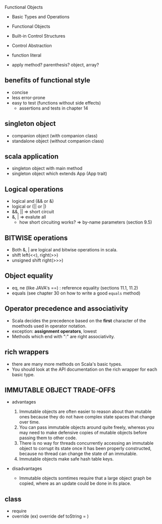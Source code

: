 Functional Objects

- Basic Types and Operations
- Functional Objects
- Built-in Control Structures
- Control Abstraction


- function literal
- apply method? parenthesis? object, array?




## benefits of functional style

  - concise
  - less error-prone
  - easy to test (functions without side effects)
    - assertions and tests in chapter 14



## singleton object

  - companion object (with companion class)
  - standalone object (without companion class)

## scala application

  - singleton object with main method
  - singleton object which extends App (App trait)

## Logical operations

  - logical and (&& or &)
  - logical or (|| or |)
  - &&, || => short circuit
  - &, | => evalute all
    - how short circuiting works? => by-name parameters (section 9.5)

## BITWISE operations

  - Both &, | are logical and bitwise operations in scala.
  - shift left(<<), right(>>)
  - unsigned shift right(>>>)


## Object equality

  - eq, ne (like JAVA's ==) : reference equality (sections 11.1, 11.2)
  - equals (see chapter 30 on how to write a good `equals` method)

## Operator precedence and associativity

  - Scala decides the precedence based on the **first** character of the moethods used in operator notation.
  - exception: **assignment operators**, lowest
  - Methods which end with ":" are right associativity.

## rich wrappers

  - there are many more methods on Scala's basic types.
  - You should look at the API documentation on the rich wrapper for each basic type.

## IMMUTABLE OBJECT TRADE-OFFS

  - advantages
    1. Immutable objects are often easier to reason about than mutable ones because they do not have complex state spaces that change over time.
    2. You can pass immutable objects around quite freely, whereas you may need to make defensive copies of mutable objects before passing them to other code.
    3. There is no way for threads concurrently accessing an immutable object to corrupt its state once it has been properly constructed, because no thread can change the state of an immutable.
    4. Immutable objects make safe hash table keys.

  - disadvantages
    - Immutable objects somtimes require that a large object graph be copied, where as an update could be done in its place.

## class

  - require
  - override (ex) override def toString = )

